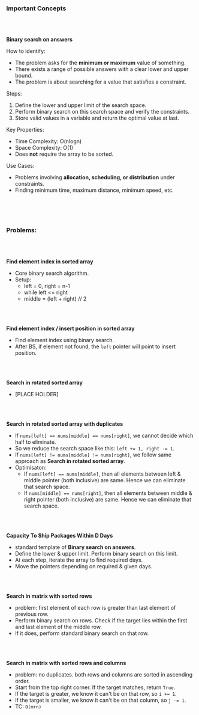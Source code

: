 ### Important Concepts

<br>
<br>

**Binary search on answers**

How to identify:
- The problem asks for the **minimum or maximum** value of something.
- There exists a range of possible answers with a clear lower and upper bound.
- The problem is about searching for a value that satisfies a constraint.

Steps:
1. Define the lower and upper limit of the search space.
2. Perform binary search on this search space and verify the constraints.
3. Store valid values in a variable and return the optimal value at last.

Key Properties:
- Time Complexity: O(nlogn)
- Space Complexity: O(1)
- Does **not** require the array to be sorted.

Use Cases:
- Problems involving **allocation, scheduling, or distribution** under constraints.
- Finding minimum time, maximum distance, minimum speed, etc.

<br>
<br>
<br>

### Problems:

<br>
<br>

**Find element index in sorted array**
- Core binary search algorithm.
- Setup:
    - left = 0, right = n-1
    - while left <= right
    - middle = (left + right) // 2

<br>
<br>

**Find element index / insert position in sorted array**
- Find element index using binary search.
- After BS, if element not found, the `left` pointer will point to insert position.

<br>
<br>

**Search in rotated sorted array**
- [PLACE HOLDER]

<br>
<br>

**Search in rotated sorted array with duplicates**
- If `nums[left] == nums[middle] == nums[right]`, we cannot decide which half to eliminate.
- So we reduce the search space like this: `left += 1, right -= 1`.
- If `nums[left] != nums[middle] != nums[right]`, we follow same approach as **Search in rotated sorted array**.
- Optimisaton:
    - If `nums[left] == nums[middle]`, then all elements between left & middle pointer (both inclusive) are same. Hence we can eliminate that search space.
    - If `nums[middle] == nums[right]`, then all elements between middle & right pointer (both inclusive) are same. Hence we can eliminate that search space.

<br>
<br>

**Capacity To Ship Packages Within D Days**
- standard template of **Binary search on answers**.
- Define the lower & upper limit. Perform binary search on this limit.
- At each step, iterate the array to find required days.
- Move the pointers depending on required & given days.

<br>
<br>

**Search in matrix with sorted rows**
- problem: first element of each row is greater than last element of previous row.
- Perform binary search on rows. Check if the target lies within the first and last element of the middle row.
- If it does, perform standard binary search on that row.

<br>
<br>

**Search in matrix with sorted rows and columns**
- problem: no duplicates. both rows and columns are sorted in ascending order.
- Start from the top right corner. If the target matches, return `True`.
- If the target is greater, we know it can't be on that row, so `i += 1`.
- If the target is smaller, we know it can't be on that column, so `j -= 1`.
- TC: `O(m+n)`
